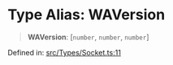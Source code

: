 # Type Alias: WAVersion

> **WAVersion**: \[`number`, `number`, `number`\]

Defined in: [src/Types/Socket.ts:11](https://github.com/Fokusdotid/bail/blob/a029a4f9908cd3806112e8438f5a31dda1376b84/src/Types/Socket.ts#L11)
